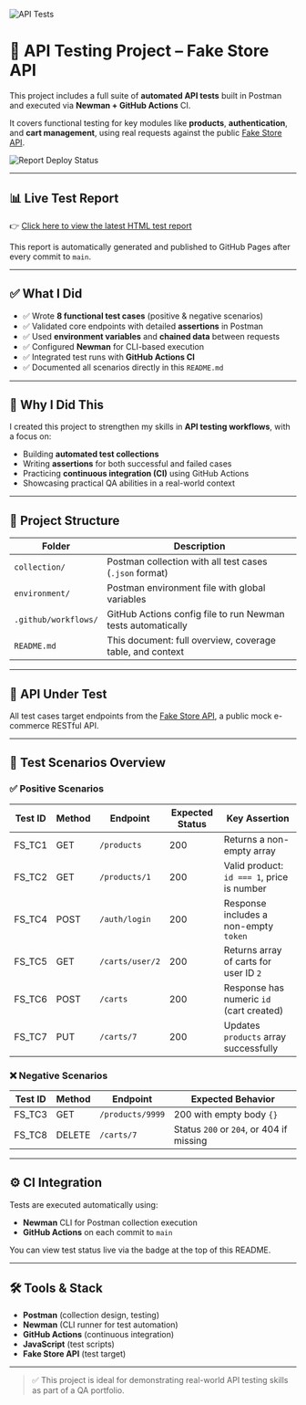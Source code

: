 ![API Tests](https://github.com/GabrielRezeanu03/api-testing-fakestore/actions/workflows/api-tests.yml/badge.svg)

# 🧪 API Testing Project – Fake Store API

This project includes a full suite of **automated API tests** built in Postman and executed via **Newman + GitHub Actions** CI.

It covers functional testing for key modules like **products**, **authentication**, and **cart management**, using real requests against the public [Fake Store API](https://fakestoreapi.com/).

![Report Deploy Status](https://github.com/GabrielRezeanu03/api-testing-fakestore/actions/workflows/report-deploy.yml/badge.svg)

---

## 📊 Live Test Report

👉 [Click here to view the latest HTML test report](https://gabrielrezeanu03.github.io/api-testing-fakestore/report/index.html)

This report is automatically generated and published to GitHub Pages after every commit to `main`.

---

## ✅ What I Did

- ✅ Wrote **8 functional test cases** (positive & negative scenarios)
- ✅ Validated core endpoints with detailed **assertions** in Postman
- ✅ Used **environment variables** and **chained data** between requests
- ✅ Configured **Newman** for CLI-based execution
- ✅ Integrated test runs with **GitHub Actions CI**
- ✅ Documented all scenarios directly in this `README.md`

---

## 🎯 Why I Did This

I created this project to strengthen my skills in **API testing workflows**, with a focus on:

- Building **automated test collections**
- Writing **assertions** for both successful and failed cases
- Practicing **continuous integration (CI)** using GitHub Actions
- Showcasing practical QA abilities in a real-world context

---

## 📂 Project Structure

| Folder               | Description                                                  |
| -------------------- | ------------------------------------------------------------ |
| `collection/`        | Postman collection with all test cases (`.json` format)      |
| `environment/`       | Postman environment file with global variables               |
| `.github/workflows/` | GitHub Actions config file to run Newman tests automatically |
| `README.md`          | This document: full overview, coverage table, and context    |

---

## 🔗 API Under Test

All test cases target endpoints from the [Fake Store API](https://fakestoreapi.com/), a public mock e-commerce RESTful API.

---

## 🧪 Test Scenarios Overview

### ✅ Positive Scenarios

| Test ID | Method | Endpoint        | Expected Status | Key Assertion                              |
| ------- | ------ | --------------- | --------------- | ------------------------------------------ |
| FS_TC1  | GET    | `/products`     | 200             | Returns a non-empty array                  |
| FS_TC2  | GET    | `/products/1`   | 200             | Valid product: `id === 1`, price is number |
| FS_TC4  | POST   | `/auth/login`   | 200             | Response includes a non-empty `token`      |
| FS_TC5  | GET    | `/carts/user/2` | 200             | Returns array of carts for user ID `2`     |
| FS_TC6  | POST   | `/carts`        | 200             | Response has numeric `id` (cart created)   |
| FS_TC7  | PUT    | `/carts/7`      | 200             | Updates `products` array successfully      |

### ❌ Negative Scenarios

| Test ID | Method | Endpoint         | Expected Behavior                        |
| ------- | ------ | ---------------- | ---------------------------------------- |
| FS_TC3  | GET    | `/products/9999` | 200 with empty body `{}`                 |
| FS_TC8  | DELETE | `/carts/7`       | Status `200` or `204`, or 404 if missing |

---

## ⚙️ CI Integration

Tests are executed automatically using:

- **Newman** CLI for Postman collection execution
- **GitHub Actions** on each commit to `main`

You can view test status live via the badge at the top of this README.

---

## 🛠 Tools & Stack

- **Postman** (collection design, testing)
- **Newman** (CLI runner for test automation)
- **GitHub Actions** (continuous integration)
- **JavaScript** (test scripts)
- **Fake Store API** (test target)

---

> ✅ This project is ideal for demonstrating real-world API testing skills as part of a QA portfolio.
